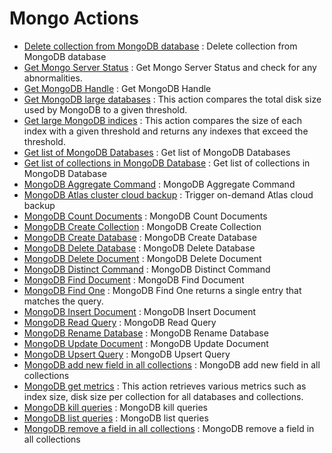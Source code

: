 # Mongo Actions
* [Delete collection from MongoDB database](https://github.com/unskript/Awesome-CloudOps-Automation/Mongo/legos/mongodb_delete_collection/README.md) : Delete collection from MongoDB database
* [Get Mongo Server Status](https://github.com/unskript/Awesome-CloudOps-Automation/Mongo/legos/mongodb_get_server_status/README.md) : Get Mongo Server Status and check for any abnormalities.
* [Get MongoDB Handle](https://github.com/unskript/Awesome-CloudOps-Automation/Mongo/legos/mongodb_get_handle/README.md) : Get MongoDB Handle
* [Get MongoDB large databases](https://github.com/unskript/Awesome-CloudOps-Automation/Mongo/legos/mongodb_compare_disk_size_to_threshold/README.md) : This action compares the total disk size used by MongoDB to a given threshold.
* [Get large MongoDB indices](https://github.com/unskript/Awesome-CloudOps-Automation/Mongo/legos/mongodb_check_large_index_size/README.md) : This action compares the size of each index with a given threshold and returns any indexes that exceed the threshold.
* [Get list of MongoDB Databases](https://github.com/unskript/Awesome-CloudOps-Automation/Mongo/legos/mongodb_list_databases/README.md) : Get list of MongoDB Databases
* [Get list of collections in MongoDB Database](https://github.com/unskript/Awesome-CloudOps-Automation/Mongo/legos/mongodb_list_collections/README.md) : Get list of collections in MongoDB Database
* [MongoDB Aggregate Command](https://github.com/unskript/Awesome-CloudOps-Automation/Mongo/legos/mongodb_aggregate_command/README.md) : MongoDB Aggregate Command
* [MongoDB Atlas cluster cloud backup](https://github.com/unskript/Awesome-CloudOps-Automation/Mongo/legos/mongodb_atlas_cluster_backup/README.md) : Trigger on-demand Atlas cloud backup
* [MongoDB Count Documents](https://github.com/unskript/Awesome-CloudOps-Automation/Mongo/legos/mongodb_count_documents/README.md) : MongoDB Count Documents
* [MongoDB Create Collection](https://github.com/unskript/Awesome-CloudOps-Automation/Mongo/legos/mongodb_create_collection/README.md) : MongoDB Create Collection
* [MongoDB Create Database](https://github.com/unskript/Awesome-CloudOps-Automation/Mongo/legos/mongodb_create_database/README.md) : MongoDB Create Database
* [MongoDB Delete Database](https://github.com/unskript/Awesome-CloudOps-Automation/Mongo/legos/mongodb_delete_database/README.md) : MongoDB Delete Database
* [MongoDB Delete Document](https://github.com/unskript/Awesome-CloudOps-Automation/Mongo/legos/mongodb_delete_document/README.md) : MongoDB Delete Document
* [MongoDB Distinct Command](https://github.com/unskript/Awesome-CloudOps-Automation/Mongo/legos/mongodb_distinct_command/README.md) : MongoDB Distinct Command
* [MongoDB Find Document](https://github.com/unskript/Awesome-CloudOps-Automation/Mongo/legos/mongodb_find_document/README.md) : MongoDB Find Document
* [MongoDB Find One](https://github.com/unskript/Awesome-CloudOps-Automation/Mongo/legos/mongodb_find_one/README.md) : MongoDB Find One returns a single entry that matches the query.
* [MongoDB Insert Document](https://github.com/unskript/Awesome-CloudOps-Automation/Mongo/legos/mongodb_insert_document/README.md) : MongoDB Insert Document
* [MongoDB Read Query](https://github.com/unskript/Awesome-CloudOps-Automation/Mongo/legos/mongodb_read_query/README.md) : MongoDB Read Query
* [MongoDB Rename Database](https://github.com/unskript/Awesome-CloudOps-Automation/Mongo/legos/mongodb_rename_database/README.md) : MongoDB Rename Database
* [MongoDB Update Document](https://github.com/unskript/Awesome-CloudOps-Automation/Mongo/legos/mongodb_update_document/README.md) : MongoDB Update Document
* [MongoDB Upsert Query](https://github.com/unskript/Awesome-CloudOps-Automation/Mongo/legos/mongodb_write_query/README.md) : MongoDB Upsert Query
* [MongoDB add new field in all collections](https://github.com/unskript/Awesome-CloudOps-Automation/Mongo/legos/mongodb_add_new_field_in_collections/README.md) : MongoDB add new field in all collections
* [MongoDB get metrics](https://github.com/unskript/Awesome-CloudOps-Automation/Mongo/legos/mongodb_get_metrics/README.md) : This action retrieves various metrics such as index size, disk size per collection for all databases and collections.
* [MongoDB kill queries](https://github.com/unskript/Awesome-CloudOps-Automation/Mongo/legos/mongodb_kill_queries/README.md) : MongoDB kill queries
* [MongoDB list queries](https://github.com/unskript/Awesome-CloudOps-Automation/Mongo/legos/mongodb_list_queries/README.md) : MongoDB list queries
* [MongoDB remove a field in all collections](https://github.com/unskript/Awesome-CloudOps-Automation/Mongo/legos/mongodb_remove_field_in_collections/README.md) : MongoDB remove a field in all collections
